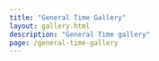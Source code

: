 ```yaml
---
title: "General Time Gallery"
layout: gallery.html
description: "General Time gallery"
page: /general-time-gallery
---
```


